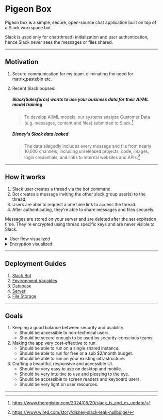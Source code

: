 
# Pigeon Box

Pigeon box is a simple, secure, open-source chat application built on top of a Slack workspace bot.

Slack is used only for chat(thread) initialization and user authentication, hence Slack never sees the messages or files shared.


---

## Motivation

1. Secure communication for my team, eliminating the need for matrix,pastebin etc.

2. Recent Slack oopses:
    ##### Slack(Salesforce) wants to use your business data for their AI/ML model training
    > To develop AI/ML models, our systems analyze Customer Data (e.g. messages, content and files) submitted to Slack.[^1]
    
    ##### Disney's Slack data leaked
    > The data allegedly includes every message and file from nearly 10,000 channels, including unreleased projects, code, images, login credentials, and links to internal websites and APIs.[^2]


[^1]: https://www.theregister.com/2024/05/20/slack_ts_and_cs_update/

[^2]: https://www.wired.com/story/disney-slack-leak-nullbulge/


---

## How it works

1. Slack user creates a thread via the bot command.
2. Bot creates a message inviting the other slack group user(s) to the thread.
3. Users are able to request a one time link to access the thread.
4. After authenticating, they're able to share messages and files securely.

Messages are stored on your server and are deleted after the set expiration time. They're encrypted using thread specific keys and are never visible to Slack.

<details>
  <summary>User flow visualized</summary>

![flow](docs/pigeonbox-flow.jpg "Pigeon Box Flow")

</details>

<details>
  <summary>Encryption visualized</summary>

![encryption](docs/pigeonbox-encryption.jpg "Pigeon Box Encryption")

</details>

---

## Deployment Guides

1. [Slack Bot](docs/GUIDES.md#slack-bot)
2. [Environment Variables](docs/GUIDES.md#environment-variables)
3. [Database](docs/GUIDES.md#database)
4. [Server](docs/GUIDES.md#server)
5. [File Storage](docs/GUIDES.md#file-storage)


---


## Goals

1. Keeping a good balance between security and usability.
    - Should be accessible to non-technical users.
    - Should be secure enough to be used by security-conscious teams.
2. Making the app very cost-effective to run.
    - Should be able to run on a single shared instance.
    - Should be able to run for free or a sub $2/month budget.
    - Should be able to run on your existing infrastructure.
3. Crafting a beautiful, responsive and accessible UI.
    - Should be very easy to use on desktop and mobile.
    - Should be very intuitive to use and pleasing to the eye.
    - Should be accessible to screen readers and keyboard users.
    - Should be very light on user resources.


---




